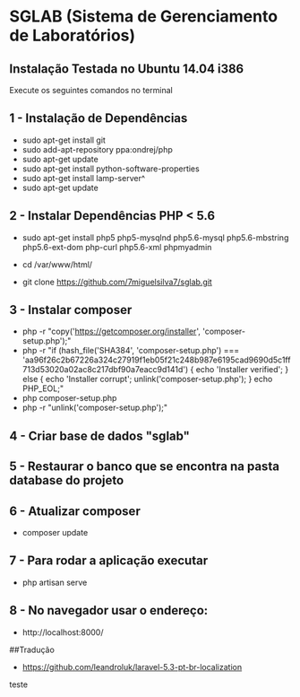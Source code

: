 # SGLAB (Sistema de Gerenciamento de Laboratórios)

## Instalação Testada no Ubuntu 14.04 i386

Execute os seguintes comandos no terminal

## 1 - Instalação de Dependências

* sudo apt-get install git
* sudo add-apt-repository ppa:ondrej/php
* sudo apt-get update
* sudo apt-get install python-software-properties
* sudo apt-get install lamp-server^
* sudo apt-get update

## 2 - Instalar Dependências PHP < 5.6

* sudo apt-get install php5 php5-mysqlnd php5.6-mysql php5.6-mbstring php5.6-ext-dom php-curl php5.6-xml phpmyadmin

* cd /var/www/html/
* git clone https://github.com/7miguelsilva7/sglab.git

## 3 - Instalar composer

* php -r "copy('https://getcomposer.org/installer', 'composer-setup.php');"
* php -r "if (hash_file('SHA384', 'composer-setup.php') === 'aa96f26c2b67226a324c27919f1eb05f21c248b987e6195cad9690d5c1ff713d53020a02ac8c217dbf90a7eacc9d141d') { echo 'Installer verified'; } else { echo 'Installer corrupt'; unlink('composer-setup.php'); } echo PHP_EOL;"
* php composer-setup.php
* php -r "unlink('composer-setup.php');"

## 4 - Criar base de dados "sglab"
## 5 - Restaurar o banco que se encontra na pasta database do projeto

## 6 - Atualizar composer

* composer update

## 7 - Para rodar a aplicação executar

* php artisan serve

## 8 - No navegador usar o endereço:

* http://localhost:8000/

##Tradução

* https://github.com/leandroluk/laravel-5.3-pt-br-localization

teste


